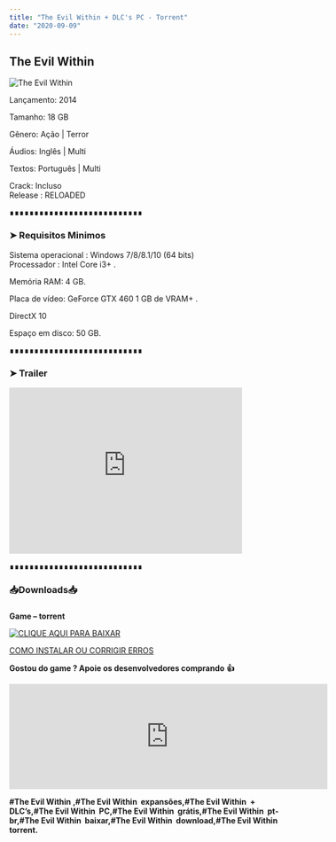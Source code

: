 ```yaml
---
title: "The Evil Within + DLC's PC - Torrent"
date: "2020-09-09"
---
```


## The Evil Within

![](https://1.bp.blogspot.com/-O0zwtABWL6U/X1jh5u-lL7I/AAAAAAAAA8U/6vBDRs0Bfd8lblOmztvL_d63TxigznitQCLcBGAsYHQ/s16000/thumb-1920-550037.jpg "The Evil Within")

Lançamento: 2014

Tamanho: 18 GB

Gênero: Ação | Terror

Áudios: Inglês | Multi

Textos: Português | Multi

Crack: Incluso  
Release : RELOADED

  

  

∎∎∎∎∎∎∎∎∎∎∎∎∎∎∎∎∎∎∎∎∎∎∎∎∎∎∎

  

  

### ➤ Requisitos Minimos

  

Sistema operacional : Windows 7/8/8.1/10 (64 bits)  
Processador : Intel Core i3+ . 

Memória RAM: 4 GB.

Placa de vídeo: GeForce GTX 460 1 GB de VRAM+ .

DirectX 10

Espaço em disco: 50 GB.

  

  

∎∎∎∎∎∎∎∎∎∎∎∎∎∎∎∎∎∎∎∎∎∎∎∎∎∎∎

  

  

### ➤ Trailer

  

<iframe allow="accelerometer; autoplay; encrypted-media; gyroscope; picture-in-picture" allowfullscreen frameborder="0" height="300" src="https://www.youtube-nocookie.com/embed/H2qITQHud2I" width="420"></iframe>

  

  

  

∎∎∎∎∎∎∎∎∎∎∎∎∎∎∎∎∎∎∎∎∎∎∎∎∎∎∎

  

  

### 📥Downloads📥

### 

**Game – torrent**

[![](https://1.bp.blogspot.com/-RBh2DeQzAe8/XwRU-bThfxI/AAAAAAAAAyk/mhrHLuqp6DADYjlr9cMsETB9z8v9liz0wCLcBGAsYHQ/s320/3185816cd74683d96d375aa5f1443064.png "CLIQUE AQUI PARA BAIXAR")](https://stfly.me/WCYE)

  

[COMO INSTALAR OU CORRIGIR ERROS](https://pirategamesgod.blogspot.com/p/suporte.html)

  

**Gostou do game ? Apoie os desenvolvedores comprando** **👍**

  

<iframe frameborder="0" height="190" src="https://store.steampowered.com/widget/268050/" width="574"></iframe>

  

**#The Evil Within ,#The Evil Within  expansões,#The Evil Within  + DLC’s,#The Evil Within  PC,#The Evil Within  grátis,#The Evil Within  pt-br,#The Evil Within  baixar,#The Evil Within  download,#The Evil Within  torrent.**
